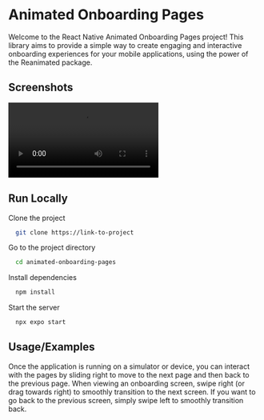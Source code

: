 # Animated Onboarding Pages

Welcome to the React Native Animated Onboarding Pages project! This library aims to provide a simple way to create engaging and interactive onboarding experiences for your mobile applications, using the power of the Reanimated package.


## Screenshots

![Animated Onboarding Pages Demo](https://github.com/Anna8295/Animated-Onboarding-Pages/blob/main/video/onboarding.mov)


## Run Locally

Clone the project

```bash
  git clone https://link-to-project
```

Go to the project directory

```bash
  cd animated-onboarding-pages
```

Install dependencies

```bash
  npm install
```

Start the server

```bash
  npx expo start
```

## Usage/Examples

Once the application is running on a simulator or device, you can interact with the pages by sliding right to move to the next page and then back to the previous page.
When viewing an onboarding screen, swipe right (or drag towards right) to smoothly transition to the next screen. If you want to go back to the previous screen, simply swipe left to smoothly transition back.
